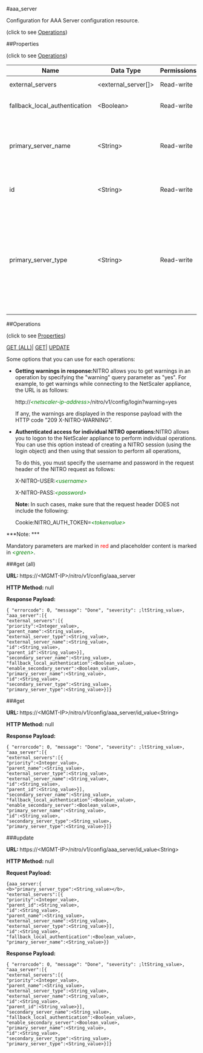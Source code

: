 #aaa_server



Configuration for AAA Server configuration resource.

<span>(click to see [Operations](#operations))</span>



##Properties 

<span>(click to see [Operations](#operations))</span>





<table><thead><tr><th>Name</th><th>Data Type</th><th>Permissions</th><th>Description</th></tr></thead><tbody><tr><td>external_servers</td><td>&lt;external_server[]></td><td>Read-write</td><td>List of external servers.</td></tr><tr><td>fallback_local_authentication</td><td>&lt;Boolean></td><td>Read-write</td><td>Enable local fallback authentication.</td></tr><tr><td>primary_server_name</td><td>&lt;String></td><td>Read-write</td><td>Name of primary server name.<br>Minimum length = 1<br>Maximum length = 128</td></tr><tr><td>id</td><td>&lt;String></td><td>Read-write</td><td>Id is system generated key for all the servers.</td></tr><tr><td>primary_server_type</td><td>&lt;String></td><td>Read-write</td><td>Type of primary server. Supported types 1. LOCAL 2.RADIUS 3.LDAP 4.TACACS 5.KEYSTONE.<br>Minimum length = 1<br>Maximum length = 32</td></tr></tbody></table>

##Operations 

<span>(click to see [Properties](#properties))</span>





[GET (ALL)](#get-all)| [GET](#get)| [UPDATE](#update)





Some options that you can use for each operations:

<ul><li><p><b>Getting warnings in response:</b>NITRO allows you to get warnings in an operation by specifying the "warning" query parameter as "yes". For example, to get warnings while connecting to the NetScaler appliance, the URL is as follows:</p><p>http://<span style="color:green;font-style:italic;">&lt;netscaler-ip-address&gt;</span>/nitro/v1/config/login?warning=yes</p><p>If any, the warnings are displayed in the response payload with the HTTP code "209 X-NITRO-WARNING".</p></li><li><p><b>Authenticated access for individual NITRO operations:</b>NITRO allows you to logon to the NetScaler appliance to perform individual operations. You can use this option instead of creating a NITRO session (using the login object) and then using that session to perform all operations,</p><p>To do this, you must specify the username and password in the request header of the NITRO request as follows:</p><p>X-NITRO-USER:<span style="color:green;font-style:italic;">&lt;username&gt;</span></p><p>X-NITRO-PASS:<span style="color:green;font-style:italic;">&lt;password&gt;</span></p><p><b>Note: </b>In such cases, make sure that the request header DOES not include the following:</p><p>Cookie:NITRO_AUTH_TOKEN=<span style="color:green;font-style:italic;">&lt;tokenvalue&gt;</span></p></li></ul>







***Note: *** 

Mandatory parameters are marked in <span style="color:#FF0000;">red</span> and placeholder content is marked in <span style="color:green;font-style:italic">&lt;green&gt;</span>.



###get (all)







<b>URL: </b>https://&lt;MGMT-IP&gt;/nitro/v1/config/aaa_server

<b>HTTP Method: </b>null

<b>Response Payload: </b>
```
{ "errorcode": 0, "message": "Done", "severity": ;ltString_value>, "aaa_server":[{
"external_servers":[{
"priority":<Integer_value>,
"parent_name":<String_value>,
"external_server_type":<String_value>,
"external_server_name":<String_value>,
"id":<String_value>,
"parent_id":<String_value>}],
"secondary_server_name":<String_value>,
"fallback_local_authentication":<Boolean_value>,
"enable_secondary_server":<Boolean_value>,
"primary_server_name":<String_value>,
"id":<String_value>,
"secondary_server_type":<String_value>,
"primary_server_type":<String_value>}]}
```







###get







<b>URL: </b>https://&lt;MGMT-IP&gt;/nitro/v1/config/aaa_server/id_value&lt;String&gt;

<b>HTTP Method: </b>null

<b>Response Payload: </b>
```
{ "errorcode": 0, "message": "Done", "severity": ;ltString_value>, "aaa_server":[{
"external_servers":[{
"priority":<Integer_value>,
"parent_name":<String_value>,
"external_server_type":<String_value>,
"external_server_name":<String_value>,
"id":<String_value>,
"parent_id":<String_value>}],
"secondary_server_name":<String_value>,
"fallback_local_authentication":<Boolean_value>,
"enable_secondary_server":<Boolean_value>,
"primary_server_name":<String_value>,
"id":<String_value>,
"secondary_server_type":<String_value>,
"primary_server_type":<String_value>}]}
```







###update







<b>URL: </b>https://&lt;MGMT-IP&gt;/nitro/v1/config/aaa_server/id_value&lt;String&gt;

<b>HTTP Method: </b>null

<b>Request Payload: </b>
```
{aaa_server:{
<b>"primary_server_type":<String_value></b>,
"external_servers":[{
"priority":<Integer_value>,
"parent_id":<String_value>,
"id":<String_value>,
"parent_name":<String_value>,
"external_server_name":<String_value>,
"external_server_type":<String_value>}],
"id":<String_value>,
"fallback_local_authentication":<Boolean_value>,
"primary_server_name":<String_value>}}
```

<b>Response Payload: </b>
```
{ "errorcode": 0, "message": "Done", "severity": ;ltString_value>, "aaa_server":[{
"external_servers":[{
"priority":<Integer_value>,
"parent_name":<String_value>,
"external_server_type":<String_value>,
"external_server_name":<String_value>,
"id":<String_value>,
"parent_id":<String_value>}],
"secondary_server_name":<String_value>,
"fallback_local_authentication":<Boolean_value>,
"enable_secondary_server":<Boolean_value>,
"primary_server_name":<String_value>,
"id":<String_value>,
"secondary_server_type":<String_value>,
"primary_server_type":<String_value>}]}
```







